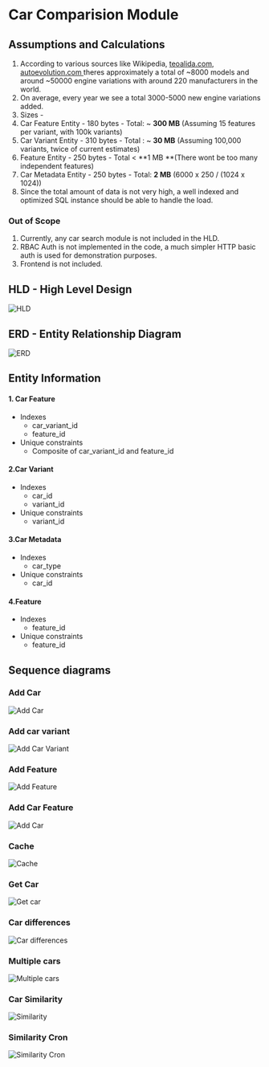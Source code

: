 # Car Comparision Module

## Assumptions and Calculations


1. According to various sources like Wikipedia, [﻿teoalida.com](https://teoalida.com/), [﻿autoevolution.com ](https://autoevolution.com/) theres approximately a total of ~8000 models and around ~50000 engine variations with around 220 manufacturers in the world.
2. On average, every year we see a total 3000-5000 new engine variations added.
3. Sizes -
  1. Car Feature Entity - 180 bytes - Total: ~ **300 MB** (Assuming 15 features per variant, with 100k variants)
  2. Car Variant Entity - 310 bytes - Total : ~ **30 MB** (Assuming 100,000 variants, twice of current estimates)
  3. Feature Entity - 250 bytes - Total < **1 MB **(There wont be too many independent features)
  4. Car Metadata Entity - 250 bytes - Total: **2 MB** (6000 x 250 / (1024 x 1024))
4. Since the total amount of data is not very high, a well indexed and optimized SQL instance should be able to handle the load.


### Out of Scope
1. Currently, any car search module is not included in the HLD.
2. RBAC Auth is not implemented in the code, a much simpler HTTP basic auth is used for demonstration purposes.
3. Frontend is not included.


## HLD - High Level Design


![HLD](images/hld-export-14-09-2024-14_57_49.png)



## ERD - Entity Relationship Diagram


![ERD](images/erd-export-14-09-2024-14_57_50.png)



## Entity Information


#### 1. Car Feature 
- Indexes
    - car_variant_id
    - feature_id
- Unique constraints
    - Composite of car_variant_id and feature_id
#### 2.Car Variant
- Indexes
    - car_id
    - variant_id
- Unique constraints
    - variant_id
#### 3.Car Metadata
- Indexes
    - car_type
- Unique constraints
    - car_id
#### 4.Feature
- Indexes
    - feature_id
- Unique constraints
    - feature_id


## Sequence diagrams


### Add Car
![Add Car](images/add-car-export-14-09-2024-14_57_51.png)



### Add car variant
![Add Car Variant](images/add-car-variant-export-14-09-2024-14_57_52.png)



### Add Feature
![Add Feature](images/add-feature-export-14-09-2024-14_57_53.png)



### Add Car Feature
![Add Car](images/add-car-export-14-09-2024-14_57_54.png)



### Cache
![Cache](images/cache-export-14-09-2024-14_57_55.png)





### Get Car
![Get car](images/get-car-export-14-09-2024-14_57_56.png)

###  
### Car differences
![Car differences](images/car-differences-export-14-09-2024-14_57_57.png)





### Multiple cars
![Multiple cars](images/multiple-cars-export-14-09-2024-14_57_58.png)



### Car Similarity
![Similarity](images/similarity-export-14-09-2024-14_57_59.png)



### Similarity Cron
![Similarity Cron](images/similarity-cron-export-14-09-2024-14_58_00.png)

## 










## 














